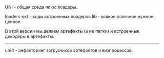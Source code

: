 UNI - общая среда плюс лоадеры.

loaders-ext - коды встроенных лоадеров
lib - всякое полезное нужное ценное.

В этой версии мы делаем артефакты (а не папки) и встроенные декодеры в артефакты.

------
uni4 - рефакторинг загрузчиков артефактов и визпроцессов.